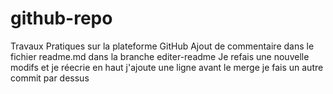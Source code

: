 # github-repo
Travaux Pratiques sur la plateforme GitHub 
Ajout de commentaire dans le fichier readme.md dans la branche editer-readme
Je refais une nouvelle modifs et je réecrie en haut 
j'ajoute une ligne avant le merge 
je fais un autre commit par dessus 
